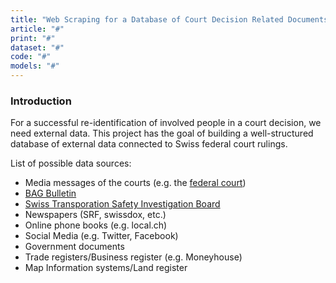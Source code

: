 ```yaml
---
title: "Web Scraping for a Database of Court Decision Related Documents"
article: "#"
print: "#"
dataset: "#"
code: "#"
models: "#"
---
```


### Introduction

For a successful re-identification of involved people in a court decision, we need external data. This project has the goal of building a well-structured database of external data connected to Swiss federal court rulings.

List of possible data sources:

*   Media messages of the courts (e.g. the [federal court](https://www.bger.ch/index/press/press-inherit-template/press-mitteilungen.htm?histo=true))
*   [BAG Bulletin](ttps://www.bag.admin.ch/bag/de/home/das-bag/publikationen/periodika/bag-bulletin.html)
*   [Swiss Transporation Safety Investigation Board](https://www.sust.admin.ch/en/stsb-homepage/)
*   Newspapers (SRF, swissdox, etc.)
*   Online phone books (e.g. local.ch)
*   Social Media (e.g. Twitter, Facebook)
*   Government documents
*   Trade registers/Business register (e.g. Moneyhouse)
*   Map Information systems/Land register
